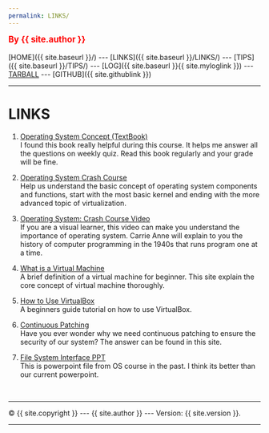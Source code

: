 ```yaml
---
permalink: LINKS/
---
```

<span style="color:red; font-weight:bold; font-size:larger;">By {{ site.author }}</span>
<br><br>
[HOME]({{ site.baseurl }}/) ---
[LINKS]({{ site.baseurl }}/LINKS/) ---
[TIPS]({{ site.baseurl }}/TIPS/) ---
[LOG]({{ site.baseurl }}{{ site.myloglink }}) ---
[TARBALL](SandBox/cbkadal.tar.xz) ---
[GITHUB]({{ site.githublink }})
<br>
<hr>

# LINKS

1. [Operating System Concept (TextBook)](https://os.ecci.ucr.ac.cr/slides/Abraham-Silberschatz-Operating-System-Concepts-10th-2018.pdf)<br>
I found this book really helpful during this course. It helps me answer all the questions on weekly quiz. Read this book regularly and your grade will be fine.

2. [Operating System Crash Course](https://www.educative.io/blog/operating-systems-crashcourse)<br>
Help us understand the basic concept of operating system components and functions, start with the most basic kernel and ending with the more advanced topic of virtualization.

3. [Operating System: Crash Course Video](https://www.youtube.com/watch?v=26QPDBe-NB8)<br>
If you are a visual learner, this video can make you understand the importance of operating system. Carrie Anne will explain to you the history of computer programming in the 1940s that runs program one at a time. 

4. [What is a Virtual Machine](https://www.vmware.com/topics/glossary/content/virtual-machine.html)<br>
A brief definition of a virtual machine for beginner. This site explain the core concept of virtual machine thoroughly.

5. [How to Use VirtualBox](https://www.youtube.com/watch?v=sB_5fqiysi4)<br>
A beginners guide tutorial on how to use VirtualBox.

6. [Continuous Patching](https://www.automox.com/blog/continuous-patching-good-cyber-hygiene)<br>
Have you ever wonder why we need continuous patching to ensure the security of our system? The answer can be found in this site.

7. [File System Interface PPT](https://staff.ui.ac.id/system/files/users/moningka/material/file-10b.pdf)<br>
This is powerpoint file from OS course in the past. I think its better than our current powerpoint.

<br>
<hr>
&copy; {{ site.copyright }} --- {{ site.author }} --- Version: {{ site.version }}.
<hr>
<br>
